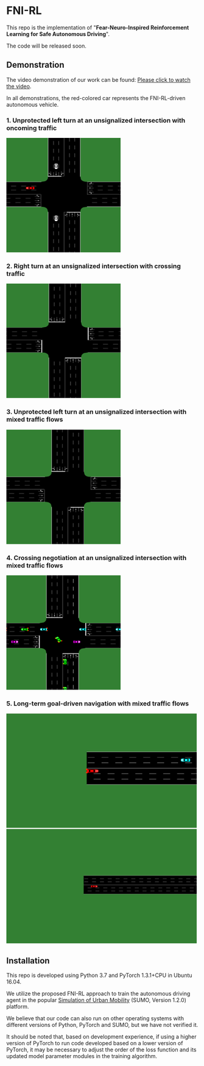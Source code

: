 # FNI-RL
This repo is the implementation of "**Fear-Neuro-Inspired Reinforcement Learning for Safe Autonomous Driving**".  

The code will be released soon.

## Demonstration
The video demonstration of our work can be found:
[Please click to watch the video](https://www.bilibili.com/video/BV1Mk4y157Da/?spm_id_from=333.337.search-card.all.click&vd_source=71620ac61fcf7851589c019bff140478).

In all demonstrations, the red-colored car represents the FNI-RL-driven autonomous vehicle.

###  1. Unprotected left turn at an unsignalized intersection with oncoming traffic
<img src="gif/env-(a).gif" alt="Scenario (a)" width="300" height="300">

###  2. Right turn at an unsignalized intersection with crossing traffic
<img src="gif/env-(b).gif" alt="Scenario (b)" width="300" height="300">

###  3. Unprotected left turn at an unsignalized intersection with mixed traffic flows
<img src="gif/env-(c).gif" alt="Scenario (c)" width="300" height="300">

###  4. Crossing negotiation at an unsignalized intersection with mixed traffic flows
<img src="gif/env-(d).gif" alt="Scenario (d)" width="300" height="300">

###  5. Long-term goal-driven navigation with mixed traffic flows
<img src="gif/env-(e)-1.gif" alt="Scenario (e1)" width="500" height="300">
<img src="gif/env-(e)-2.gif" alt="Scenario (e2)" width="500" height="300">

## Installation
This repo is developed using Python 3.7 and PyTorch 1.3.1+CPU in Ubuntu 16.04. 

We utilize the proposed FNI-RL approach to train the autonomous driving agent in the popular [Simulation of Urban Mobility](https://eclipse.dev/sumo/) (SUMO, Version 1.2.0) platform.

We believe that our code can also run on other operating systems with different versions of Python, PyTorch and SUMO, but we have not verified it.

It should be noted that, based on development experience, if using a higher version of PyTorch to run code developed based on a lower version of PyTorch, it may be necessary to adjust the order of the loss function and its updated model parameter modules in the training algorithm.




